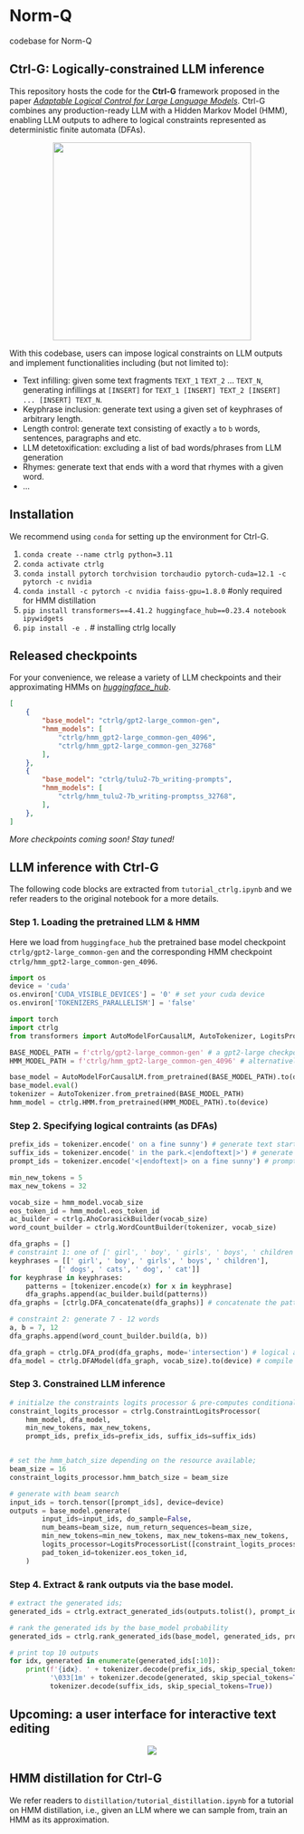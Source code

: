 # Norm-Q
codebase for Norm-Q

## Ctrl-G: Logically-constrained LLM inference

This repository hosts the code for the **Ctrl-G** framework proposed in the paper [_Adaptable Logical Control for Large Language Models_](https://arxiv.org/abs/2406.13892). Ctrl-G combines any production-ready LLM with a Hidden Markov Model (HMM), enabling LLM outputs to adhere to logical constraints represented as deterministic finite automata (DFAs).

<p align="center">
<img src="https://web.cs.ucla.edu/~hzhang19/files/ctrlg_figures/teaser_figure.png" width="350"/>
</p>

With this codebase, users can impose logical constraints on LLM outputs and implement functionalities including (but not limited to):

- Text infilling: given some text fragments `TEXT_1` `TEXT_2` ... `TEXT_N`, generating infillings at `[INSERT]` for `TEXT_1 [INSERT] TEXT_2 [INSERT] ... [INSERT] TEXT_N`.
- Keyphrase inclusion: generate text using a given set of keyphrases of arbitrary length.
- Length control: generate text consisting of exactly `a` to `b` words, sentences, paragraphs and etc.
- LLM detetoxification: excluding a list of bad words/phrases from LLM generation
- Rhymes: generate text that ends with a word that rhymes with a given word.
- ...


## Installation

We recommend using `conda` for setting up the environment for Ctrl-G.

1. `conda create --name ctrlg python=3.11`
1. `conda activate ctrlg`
1. `conda install pytorch torchvision torchaudio pytorch-cuda=12.1 -c pytorch -c nvidia`
1. `conda install -c pytorch -c nvidia faiss-gpu=1.8.0` #only required for HMM distillation
1. `pip install transformers==4.41.2 huggingface_hub==0.23.4 notebook ipywidgets`
1. `pip install -e .` # installing ctrlg locally

## Released checkpoints
For your convenience, we release a variety of LLM checkpoints and their approximating HMMs on [_huggingface_hub_](https://huggingface.co/ctrlg).

```json
[
    {
        "base_model": "ctrlg/gpt2-large_common-gen",
        "hmm_models": [
            "ctrlg/hmm_gpt2-large_common-gen_4096",
            "ctrlg/hmm_gpt2-large_common-gen_32768"
        ],
    },
    {
        "base_model": "ctrlg/tulu2-7b_writing-prompts",
        "hmm_models": [
            "ctrlg/hmm_tulu2-7b_writing-promptss_32768",
        ],
    },
]
```
*More checkpoints coming soon! Stay tuned!*

## LLM inference with Ctrl-G
The following code blocks are extracted from `tutorial_ctrlg.ipynb` and we refer readers to the original notebook for a more details.

### Step 1. Loading the pretrained LLM & HMM
Here we load from `huggingface_hub` the pretrained base model checkpoint `ctrlg/gpt2-large_common-gen` and the corresponding HMM checkpoint `ctrlg/hmm_gpt2-large_common-gen_4096`.

```python
import os
device = 'cuda'
os.environ['CUDA_VISIBLE_DEVICES'] = '0' # set your cuda device
os.environ['TOKENIZERS_PARALLELISM'] = 'false'

import torch
import ctrlg
from transformers import AutoModelForCausalLM, AutoTokenizer, LogitsProcessorList

BASE_MODEL_PATH = f'ctrlg/gpt2-large_common-gen' # a gpt2-large checkpoint domain adapted to the common-gen corpus
HMM_MODEL_PATH = f'ctrlg/hmm_gpt2-large_common-gen_4096' # alternatively 'ctrlg/hmm_gpt2-large_common-gen_32768' for better quality

base_model = AutoModelForCausalLM.from_pretrained(BASE_MODEL_PATH).to(device)
base_model.eval()
tokenizer = AutoTokenizer.from_pretrained(BASE_MODEL_PATH)
hmm_model = ctrlg.HMM.from_pretrained(HMM_MODEL_PATH).to(device)
```

### Step 2. Specifying logical contraints (as DFAs)

```python
prefix_ids = tokenizer.encode(' on a fine sunny') # generate text starting with ' on a fine sunny'
suffix_ids = tokenizer.encode(' in the park.<|endoftext|>') # generate text ending with ' in the park.<|endoftext|>'
prompt_ids = tokenizer.encode('<|endoftext|> on a fine sunny') # prompt the base model with the '<|endoftext|>' token and the prefix

min_new_tokens = 5
max_new_tokens = 32

vocab_size = hmm_model.vocab_size
eos_token_id = hmm_model.eos_token_id
ac_builder = ctrlg.AhoCorasickBuilder(vocab_size)
word_count_builder = ctrlg.WordCountBuilder(tokenizer, vocab_size)

dfa_graphs = []
# constraint 1: one of [' girl', ' boy', ' girls', ' boys', ' children'] AND one of [' dogs', ' cats', ' dog', ' cat'] have to appear in the GIVEN ORDER.
keyphrases = [[' girl', ' boy', ' girls', ' boys', ' children'],
            [' dogs', ' cats', ' dog', ' cat']]
for keyphrase in keyphrases:
    patterns = [tokenizer.encode(x) for x in keyphrase]
    dfa_graphs.append(ac_builder.build(patterns))
dfa_graphs = [ctrlg.DFA_concatenate(dfa_graphs)] # concatenate the patterns so they appear in the given order

# constraint 2: generate 7 - 12 words
a, b = 7, 12
dfa_graphs.append(word_count_builder.build(a, b))

dfa_graph = ctrlg.DFA_prod(dfa_graphs, mode='intersection') # logical and
dfa_model = ctrlg.DFAModel(dfa_graph, vocab_size).to(device) # compile for GPU inference
```

### Step 3. Constrained LLM inference

```python
# initialze the constraints logits processor & pre-computes conditional probabilities
constraint_logits_processor = ctrlg.ConstraintLogitsProcessor(
    hmm_model, dfa_model,
    min_new_tokens, max_new_tokens,
    prompt_ids, prefix_ids=prefix_ids, suffix_ids=suffix_ids)


# set the hmm_batch_size depending on the resource available;
beam_size = 16
constraint_logits_processor.hmm_batch_size = beam_size

# generate with beam search
input_ids = torch.tensor([prompt_ids], device=device)
outputs = base_model.generate(
        input_ids=input_ids, do_sample=False,
        num_beams=beam_size, num_return_sequences=beam_size,
        min_new_tokens=min_new_tokens, max_new_tokens=max_new_tokens,
        logits_processor=LogitsProcessorList([constraint_logits_processor]),
        pad_token_id=tokenizer.eos_token_id,
    )
```

### Step 4. Extract & rank outputs via the base model.

```python
# extract the generated ids;
generated_ids = ctrlg.extract_generated_ids(outputs.tolist(), prompt_ids, suffix_ids, eos_token_id)

# rank the generated ids by the base_model probability
generated_ids = ctrlg.rank_generated_ids(base_model, generated_ids, prompt_ids, suffix_ids)

# print top 10 outputs
for idx, generated in enumerate(generated_ids[:10]):
    print(f'{idx}. ' + tokenizer.decode(prefix_ids, skip_special_tokens=True) + \
          '\033[1m' + tokenizer.decode(generated, skip_special_tokens=True) + '\033[0m' + \
          tokenizer.decode(suffix_ids, skip_special_tokens=True))
```


## Upcoming: a user interface for interactive text editing
<div style="text-align:center">
<img src="https://web.cs.ucla.edu/~hzhang19/files/ctrlg_figures/ctrlg_ui.png"/>
</div>

## HMM distillation for Ctrl-G

We refer readers to `distillation/tutorial_distillation.ipynb` for a tutorial on HMM distillation, i.e., given an LLM where we can sample from, train an HMM as its approximation.